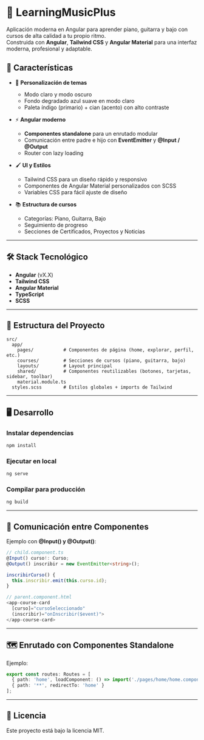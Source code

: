# 🎵 LearningMusicPlus

Aplicación moderna en Angular para aprender piano, guitarra y bajo con cursos de alta calidad a tu propio ritmo.  
Construida con **Angular**, **Tailwind CSS** y **Angular Material** para una interfaz moderna, profesional y adaptable.

## 🚀 Características

- 🎨 **Personalización de temas**  
  - Modo claro y modo oscuro  
  - Fondo degradado azul suave en modo claro  
  - Paleta índigo (primario) + cian (acento) con alto contraste

- ⚡ **Angular moderno**  
  - **Componentes standalone** para un enrutado modular  
  - Comunicación entre padre e hijo con **EventEmitter** y **@Input / @Output**  
  - Router con lazy loading

- 🖌 **UI y Estilos**  
  - Tailwind CSS para un diseño rápido y responsivo  
  - Componentes de Angular Material personalizados con SCSS  
  - Variables CSS para fácil ajuste de diseño

- 📚 **Estructura de cursos**  
  - Categorías: Piano, Guitarra, Bajo  
  - Seguimiento de progreso  
  - Secciones de Certificados, Proyectos y Noticias

---

## 🛠 Stack Tecnológico

- **Angular** (vX.X)  
- **Tailwind CSS**  
- **Angular Material**  
- **TypeScript**  
- **SCSS**

---

## 📂 Estructura del Proyecto

```
src/
  app/
    pages/           # Componentes de página (home, explorar, perfil, etc.)
    courses/         # Secciones de cursos (piano, guitarra, bajo)
    layouts/         # Layout principal
    shared/          # Componentes reutilizables (botones, tarjetas, sidebar, toolbar)
    material.module.ts
  styles.scss        # Estilos globales + imports de Tailwind
```

---

## 🖥 Desarrollo

### Instalar dependencias
```bash
npm install
```

### Ejecutar en local
```bash
ng serve
```

### Compilar para producción
```bash
ng build
```

---

## 🔌 Comunicación entre Componentes

Ejemplo con **@Input() y @Output()**:

```ts
// child.component.ts
@Input() curso!: Curso;
@Output() inscribir = new EventEmitter<string>();

inscribirCurso() {
  this.inscribir.emit(this.curso.id);
}
```

```ts
// parent.component.html
<app-course-card
  [curso]="cursoSeleccionado"
  (inscribir)="onInscribir($event)">
</app-course-card>
```

---

## 🗺 Enrutado con Componentes Standalone

Ejemplo:
```ts
export const routes: Routes = [
  { path: 'home', loadComponent: () => import('./pages/home/home.component').then(m => m.HomeComponent) },
  { path: '**', redirectTo: 'home' }
];
```

---

## 📄 Licencia

Este proyecto está bajo la licencia MIT.
